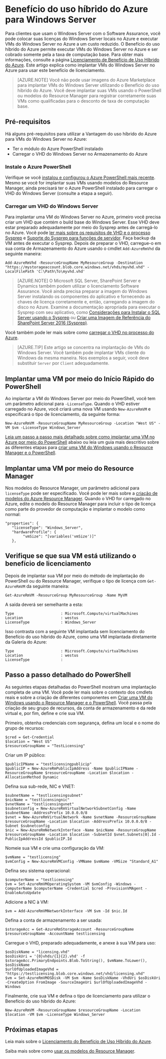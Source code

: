 <properties
   pageTitle="Benefício do Uso Híbrido do Azure para Window Server | Microsoft Azure"
   description="Saiba como maximizar os benefícios do Software Assurance do Windows Server para colocar as licenças locais no Azure"
   services="virtual-machines-windows"
   documentationCenter=""
   authors="iainfoulds"
   manager="timlt"
   editor=""/>

<tags
   ms.service="virtual-machines-windows"
   ms.devlang="na"
   ms.topic="article"
   ms.tgt_pltfrm="vm-windows"
   ms.workload="infrastructure-services"
   ms.date="07/13/2016"
   ms.author="georgem"/>

# Benefício do uso híbrido do Azure para Windows Server

Para clientes que usam o Windows Server com o Software Assurance, você pode colocar suas licenças do Windows Server locais no Azure e executar VMs do Windows Server no Azure a um custo reduzido. O Benefício do uso híbrido do Azure permite executar VMs do Windows Server no Azure e ser cobrado somente pela a taxa de computação base. Para obter mais informações, consulte a página [Licenciamento de Benefício de Uso Híbrido do Azure](https://azure.microsoft.com/pricing/hybrid-use-benefit/). Este artigo explica como implantar VMs do Windows Server no Azure para usar este benefício de licenciamento.

> [AZURE.NOTE] Você não pode usar imagens do Azure Marketplace para implantar VMs do Windows Server utilizando o Benefício do uso híbrido do Azure. Você deve implantar suas VMs usando o PowerShell ou modelos do Resource Manager para registrar corretamente suas VMs como qualificadas para o desconto de taxa de computação base.

## Pré-requisitos
Há alguns pré-requisitos para utilizar a Vantagem do uso híbrido do Azure para VMs do Windows Server no Azure:

- Ter o módulo do Azure PowerShell instalado
- Carregar o VHD do Windows Server no Armazenamento do Azure

### Instale o Azure PowerShell
Verifique se você [instalou e configurou o Azure PowerShell mais recente](../powershell-install-configure.md). Mesmo se você for implantar suas VMs usando modelos do Resource Manager, ainda precisará ter o Azure PowerShell instalado para carregar o VHD do Windows Server (consulte a etapa a seguir).

### Carregar um VHD do Windows Server

Para implantar uma VM do Windows Server no Azure, primeiro você precisa criar um VHD que contém o build base do Windows Server. Esse VHD deve estar preparado adequadamente por meio do Sysprep antes de carregá-lo no Azure. Você pode [ler mais sobre os requisitos de VHD e o processo Sysprep](./virtual-machines-windows-upload-image.md) e [Suporte do Sysprep para funções de servidor](https://msdn.microsoft.com/windows/hardware/commercialize/manufacture/desktop/sysprep-support-for-server-roles). Faça backup da VM antes de executar o Sysprep. Depois de preparar o VHD, carregue-o em sua conta de Armazenamento do Azure usando o cmdlet `Add-AzureRmVhd` da seguinte maneira:

```
Add-AzureRmVhd -ResourceGroupName MyResourceGroup -Destination "https://mystorageaccount.blob.core.windows.net/vhds/myvhd.vhd" -LocalFilePath 'C:\Path\To\myvhd.vhd'
```

> [AZURE.NOTE] O Microsoft SQL Server, SharePoint Server e Dynamics também podem utilizar o licenciamento Software Assurance. Você ainda precisa preparar a imagem do Windows Server instalando os componentes do aplicativo e fornecendo as chaves de licença corretamente e, então, carregando a imagem do disco no Azure. Examine a documentação apropriada para executar o Sysprep com seu aplicativo, como [Considerações para Instalar o SQL Server usando o Sysprep](https://msdn.microsoft.com/library/ee210754.aspx) ou [Criar uma Imagem de Referência do SharePoint Server 2016 (Sysprep)](http://social.technet.microsoft.com/wiki/contents/articles/33789.build-a-sharepoint-server-2016-reference-image-sysprep.aspx).

Você também pode ler mais sobre como [carregar o VHD no processo do Azure](./virtual-machines-windows-upload-image.md#upload-the-vm-image-to-your-storage-account).

> [AZURE.TIP] Este artigo se concentra na implantação de VMs do Windows Server. Você também pode implantar VMs cliente do Windows da mesma maneira. Nos exemplos a seguir, você deve substituir `Server` por `Client` adequadamente.

## Implantar uma VM por meio do Início Rápido do PowerShell
Ao implantar a VM do Windows Server por meio do PowerShell, você tem um parâmetro adicional para `-LicenseType`. Quando o VHD estiver carregado no Azure, você criará uma nova VM usando `New-AzureRmVM` e especificará o tipo de licenciamento, da seguinte forma:

```
New-AzureRmVM -ResourceGroupName MyResourceGroup -Location "West US" -VM $vm -LicenseType Windows_Server
```

[Leia um passo a passo mais detalhado sobre como implantar uma VM no Azure por meio do PowerShell](./virtual-machines-windows-hybrid-use-benefit-licensing.md#deploy-windows-server-vm-via-powershell-detailed-walkthrough) abaixo ou leia um guia mais descritivo sobre as diferentes etapas para [criar uma VM do Windows usando o Resource Manager e o PowerShell](./virtual-machines-windows-ps-create.md).

## Implantar uma VM por meio do Resource Manager
Nos modelos do Resource Manager, um parâmetro adicional para `licenseType` pode ser especificado. Você pode ler mais sobre a [criação de modelos do Azure Resource Manager](../resource-group-authoring-templates.md). Quando o VHD for carregado no Azure, edite o modelo do Resource Manager para incluir o tipo de licença como parte do provedor de computação e implantar o modelo como normal:

```
"properties": {  
   "licenseType": "Windows_Server",
   "hardwareProfile": {
        "vmSize": "[variables('vmSize')]"
   },
```
 
## Verifique se que sua VM está utilizando o benefício de licenciamento
Depois de implantar sua VM por meio do método de implantação do PowerShell ou do Resource Manager, verifique o tipo de licença com `Get-AzureRmVM` da seguinte maneira:
 
```
Get-AzureRmVM -ResourceGroup MyResourceGroup -Name MyVM
```

A saída deverá ser semelhante a esta:

```
Type                     : Microsoft.Compute/virtualMachines
Location                 : westus
LicenseType              : Windows_Server
```

Isso contrasta com a seguinte VM implantada sem licenciamento do Benefício do uso híbrido do Azure, como uma VM implantada diretamente da Galeria do Azure:

```
Type                     : Microsoft.Compute/virtualMachines
Location                 : westus
LicenseType              : 
```
 
## Passo a passo detalhado do PowerShell

As seguintes etapas detalhadas do PowerShell mostram uma implantação completa de uma VM. Você pode ler mais sobre o contexto dos cmdlets reais e sobre a criação de diferentes componentes em [Criar uma VM do Windows usando o Resource Manager e o PowerShell](./virtual-machines-windows-ps-create.md). Você passa pela criação de seu grupo de recursos, da conta de armazenamento e da rede virtual e, por fim, define e crie sua VM.
 
Primeiro, obtenha credenciais com segurança, defina um local e o nome do grupo de recursos:

```
$cred = Get-Credential
$location = "West US"
$resourceGroupName = "TestLicensing"
```

Criar um IP público:

```
$publicIPName = "testlicensingpublicip"
$publicIP = New-AzureRmPublicIpAddress -Name $publicIPName -ResourceGroupName $resourceGroupName -Location $location -AllocationMethod Dynamic
```

Defina sua sub-rede, NIC e VNET:

```
$subnetName = "testlicensingsubnet"
$nicName = "testlicensingnic"
$vnetName = "testlicensingvnet"
$subnetconfig = New-AzureRmVirtualNetworkSubnetConfig -Name $subnetName -AddressPrefix 10.0.0.0/8
$vnet = New-AzureRmVirtualNetwork -Name $vnetName -ResourceGroupName $resourceGroupName -Location $location -AddressPrefix 10.0.0.0/8 -Subnet $subnetconfig
$nic = New-AzureRmNetworkInterface -Name $nicName -ResourceGroupName $resourceGroupName -Location $location -SubnetId $vnet.Subnets[0].Id -PublicIpAddressId $publicIP.Id
```

Nomeie sua VM e crie uma configuração da VM:

```
$vmName = "testlicensing"
$vmConfig = New-AzureRmVMConfig -VMName $vmName -VMSize "Standard_A1"
```

Defina seu sistema operacional:

```
$computerName = "testlicensing"
$vm = Set-AzureRmVMOperatingSystem -VM $vmConfig -Windows -ComputerName $computerName -Credential $cred -ProvisionVMAgent -EnableAutoUpdate
```

Adicione a NIC à VM:

```
$vm = Add-AzureRmVMNetworkInterface -VM $vm -Id $nic.Id
```

Defina a conta de armazenamento a ser usada:

```
$storageAcc = Get-AzureRmStorageAccount -ResourceGroupName $resourceGroupName -AccountName testlicensing
```

Carregue o VHD, preparado adequadamente, e anexe à sua VM para uso:

```
$osDiskName = "licensing.vhd"
$osDiskUri = '{0}vhds/{1}{2}.vhd' -f $storageAcc.PrimaryEndpoints.Blob.ToString(), $vmName.ToLower(), $osDiskName
$urlOfUploadedImageVhd = "https://testlicensing.blob.core.windows.net/vhd/licensing.vhd"
$vm = Set-AzureRmVMOSDisk -VM $vm -Name $osDiskName -VhdUri $osDiskUri -CreateOption FromImage -SourceImageUri $urlOfUploadedImageVhd -Windows
```

Finalmente, crie sua VM e defina o tipo de licenciamento para utilizar o Benefício do uso híbrido do Azure:

```
New-AzureRmVM -ResourceGroupName $resourceGroupName -Location $location -VM $vm -LicenseType Windows_Server
```

## Próximas etapas

Leia mais sobre o [Licenciamento do Benefício de Uso Híbrido do Azure](https://azure.microsoft.com/pricing/hybrid-use-benefit/).

Saiba mais sobre como [usar os modelos do Resource Manager](../resource-group-overview.md).

<!---HONumber=AcomDC_0831_2016-->